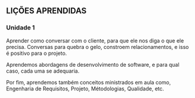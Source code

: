 ## LIÇÕES APRENDIDAS

### Unidade 1

Aprender como conversar com o cliente, para que ele nos diga o que ele precisa. Conversas para quebra o gelo, constroem relacionamentos, e isso é positivo para o projeto.<br>

Aprendemos abordagens de desenvolvimento de software, e para qual caso, cada uma se adequaria.<br>

Por fim, aprendemos também conceitos ministrados em aula como, Engenharia de Requisitos, Projeto, Métodologias, Qualidade, etc.
<br>
